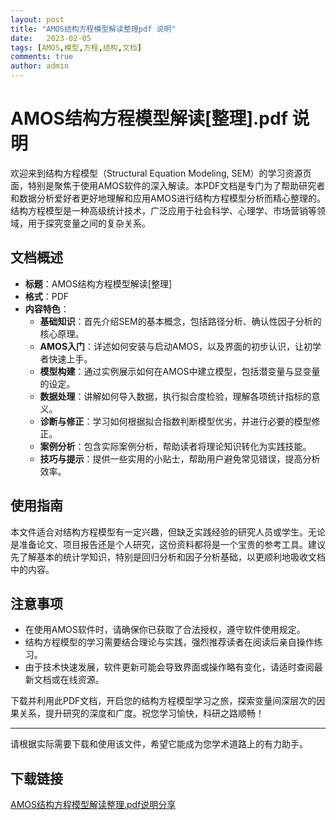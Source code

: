 ```yaml
---
layout: post
title: "AMOS结构方程模型解读整理pdf 说明"
date:   2023-02-05
tags: [AMOS,模型,方程,结构,文档]
comments: true
author: admin
---
```

# AMOS结构方程模型解读[整理].pdf 说明

欢迎来到结构方程模型（Structural Equation Modeling, SEM）的学习资源页面，特别是聚焦于使用AMOS软件的深入解读。本PDF文档是专门为了帮助研究者和数据分析爱好者更好地理解和应用AMOS进行结构方程模型分析而精心整理的。结构方程模型是一种高级统计技术，广泛应用于社会科学、心理学、市场营销等领域，用于探究变量之间的复杂关系。

## 文档概述

- **标题**：AMOS结构方程模型解读[整理]
- **格式**：PDF
- **内容特色**：
    - **基础知识**：首先介绍SEM的基本概念，包括路径分析、确认性因子分析的核心原理。
    - **AMOS入门**：详述如何安装与启动AMOS，以及界面的初步认识，让初学者快速上手。
    - **模型构建**：通过实例展示如何在AMOS中建立模型，包括潜变量与显变量的设定。
    - **数据处理**：讲解如何导入数据，执行拟合度检验，理解各项统计指标的意义。
    - **诊断与修正**：学习如何根据拟合指数判断模型优劣，并进行必要的模型修正。
    - **案例分析**：包含实际案例分析，帮助读者将理论知识转化为实践技能。
    - **技巧与提示**：提供一些实用的小贴士，帮助用户避免常见错误，提高分析效率。

## 使用指南

本文件适合对结构方程模型有一定兴趣，但缺乏实践经验的研究人员或学生。无论是准备论文、项目报告还是个人研究，这份资料都将是一个宝贵的参考工具。建议先了解基本的统计学知识，特别是回归分析和因子分析基础，以更顺利地吸收文档中的内容。

## 注意事项

- 在使用AMOS软件时，请确保你已获取了合法授权，遵守软件使用规定。
- 结构方程模型的学习需要结合理论与实践，强烈推荐读者在阅读后亲自操作练习。
- 由于技术快速发展，软件更新可能会导致界面或操作略有变化，请适时查阅最新文档或在线资源。

下载并利用此PDF文档，开启您的结构方程模型学习之旅，探索变量间深层次的因果关系，提升研究的深度和广度。祝您学习愉快，科研之路顺畅！

---

请根据实际需要下载和使用该文件，希望它能成为您学术道路上的有力助手。

## 下载链接

[AMOS结构方程模型解读整理.pdf说明分享](https://pan.quark.cn/s/b8f9cad5e935)
